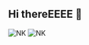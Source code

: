 ## Hi thereEEEE 👋

![NK](https://github-readme-stats.vercel.app/api?username=NerostavKuznetsov&show_icons=true&theme=merko&include_all_commits=true&count_private=true)
![NK](https://github-readme-stats.vercel.app/api/top-langs/?username=NerostavKuznetsov&layout=compact&theme=merko&width=400&count_private=true) 
<!-- [![Top Langs](https://github-readme-stats.vercel.app/api/top-langs/?username=NerostavKuznetsov&layout=pie)] -->













